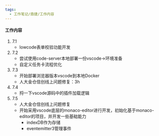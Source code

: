 ```yaml
---
tags:
  - 工作笔记/鼎捷/工作内容
---
```

#### 工作内容
1. 7.1
	- lowcode表单校验功能开发
2. 7.2
	- 尝试使用code-server本地部署一份vscode->环境准备
	- 自定义任务卡流程优化
3. 7.3
	- 开始部署浏览器版本vscode到本地Docker
	- 人大金仓信创线上问题修复：3h
4. 7.4
	- 捋一下vscode源码中的插件加载逻辑
5. 7.5
	- 人大金仓信创线上问题修复
	- 开始采用vscode底层的monaco-editor进行开发，初始化基于monaco-editor的项目，并开发一些基础能力
		- indexDB作为存储
		- eventemitter3管理事件